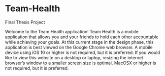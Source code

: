 # Team-Health
Final Thesis Project


Welcome to the Team Health application! Team Health is a mobile application that
allows you and your friends to hold each other accountable while achieving your goals.
At this current stage in the design phase, this application is best viewed on the Google
Chrome web browser. A mobile device using iOS 10 or higher is not required, but it is
preferred. If you would like to view this website on a desktop or laptop, resizing the
internet browser’s window to a smaller screen size is optimal. MacOSX or higher is not
required, but it is preferred.
